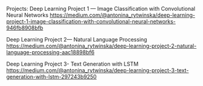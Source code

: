 
Projects:
Deep Learning Project 1 — Image Classification with Convolutional Neural Networks
https://medium.com/@antonina_rytwinska/deep-learning-project-1-image-classification-with-convolutional-neural-networks-946fb8908bfb

Deep Learning Project 2— Natural Language Processing
https://medium.com/@antonina_rytwinska/deep-learning-project-2-natural-language-processing-aac18898bf6

Deep Learning Project 3- Text Generation with LSTM
https://medium.com/@antonina_rytwinska/deep-learning-project-3-text-generation-with-lstm-297243b9250
